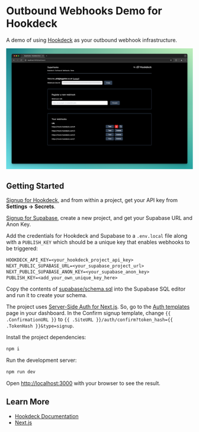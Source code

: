 # Outbound Webhooks Demo for Hookdeck

A demo of using [Hookdeck](https://hookdeck.com?ref=github-outbound-webhooks-demo) as your outbound webhook infrastructure.

![Outbound Webhooks Demo with Hookdeck](docs/outbound-webhooks-demo-v2.png)

## Getting Started

[Signup for Hookdeck](https://dashboard.hookdeck.com?ref=github-outbound-webhooks-demo), and from within a project, get your API key from **Settings -> Secrets**.

[Signup for Supabase](https://supabase.com/dashboard/sign-up?ref=github-outbound-webhooks-demo), create a new project, and get your Supabase URL and Anon Key.

Add the credentials for Hookdeck and Supabase to a `.env.local` file along with a `PUBLISH_KEY` which should be a unique key that enables webhooks to be triggered:

```.env
HOOKDECK_API_KEY=<your_hookdeck_project_api_key>
NEXT_PUBLIC_SUPABASE_URL=<your_supabase_project_url>
NEXT_PUBLIC_SUPABASE_ANON_KEY=<your_supabase_anon_key>
PUBLISH_KEY=<add_your_own_unique_key_here>
```

Copy the contents of [supabase/schema.sql](supabase/schema.sql) into the Supabase SQL editor and run it to create your schema.

The project uses [Server-Side Auth for Next.js](https://supabase.com/docs/guides/auth/server-side/nextjs). So, go to the [Auth templates](https://supabase.com/dashboard/project/_/auth/templates) page in your dashboard. In the Confirm signup template, change `{{ .ConfirmationURL }}` to `{{ .SiteURL }}/auth/confirm?token_hash={{ .TokenHash }}&type=signup`.

Install the project dependencies:

```bash
npm i
```

Run the development server:

```bash
npm run dev
```

Open [http://localhost:3000](http://localhost:3000) with your browser to see the result.

## Learn More

- [Hookdeck Documentation](https://hookdeck.com/docs?ref=github-outbound-webhooks-demo)
- [Next.js](https://nextjs.org)
